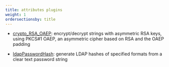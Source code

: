 ```yaml
---
title: attributes plugins
weight: 1
ordersectionsby: title
---
```


- [crypto_RSA_OAEP](/setup/configuration/plugins/attributes/crypto_RSA_OAEP/): encrypt/decrypt strings with asymmetric RSA keys, using PKCS#1 OAEP, an asymmetric cipher based on RSA and the OAEP padding

- [ldapPasswordHash](/setup/configuration/plugins/attributes/ldapPasswordHash/): generate LDAP hashes of specified formats from a clear text password string
